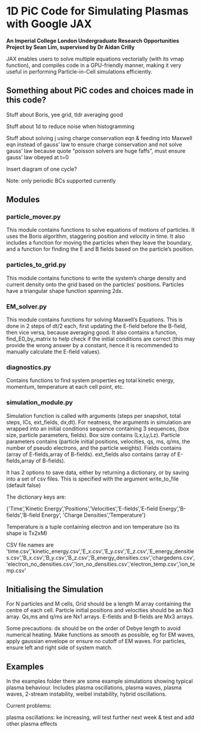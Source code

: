 # 1D PiC Code for Simulating Plasmas with Google JAX

**An Imperial College London Undergraduate Research Opportunities Project by Sean Lim, supervised by Dr Aidan Crilly**

JAX enables users to solve multiple equations vectorially (with its vmap function), and compiles code in a GPU-friendly manner, making it very useful in performing Particle-in-Cell simulations efficiently.



## Something about PiC codes and choices made in this code?

Stuff about Boris, yee grid, tldr averaging good

Stuff about 1d to reduce noise when histogramming 

Stuff about solving j using charge conservation eqn & feeding into Maxwell eqn instead of gauss’ law to ensure charge conservation and not solve gauss’ law because quote “poisson solvers are huge faffs”, must ensure gauss’ law obeyed at t=0

Insert diagram of one cycle?

Note: only periodic BCs supported currently



## Modules

### particle_mover.py

This module contains functions to solve equations of motions of particles. It uses the Boris algorithm, staggering position and velocity in time. It also includes a function for moving the particles when they leave the boundary, and a function for finding the E and B fields based on the particle’s position.

### particles_to_grid.py

This module contains functions to write the system’s charge density and current density onto the grid based on the particles’ positions. Particles have a triangular shape function spanning 2dx.

### EM_solver.py

This module contains functions for solving Maxwell’s Equations. This is done in 2 steps of dt/2 each, first updating the E-field before the B-field, then vice versa, because averaging good. It also contains a function, find_E0_by_matrix to help check if the initial conditions are correct (this may provide the wrong answer by a constant, hence it is recommended to manually calculate the E-field values).

### diagnostics.py

Contains functions to find system properties eg total kinetic energy, momentum, temperature at each cell point, etc.

### simulation_module.py

Simulation function is called with arguments (steps per snapshot, total steps, ICs, ext_fields, dx,dt). For neatness, the arguments in simulation are wrapped into an initial conditions sequence containing 3 sequences, (box size, particle parameters, fields). Box size contains (Lx,Ly,Lz). Particle parameters contains (particle initial positions, velocities, qs, ms, q/ms, the number of pseudo electrons, and the particle weights). Fields contains (array of E-fields,array of B-fields). ext_fields also contains (array of E-fields,array of B-fields).

It has 2 options to save data, either by returning a dictionary, or by saving into a set of csv files. This is specified with the argument write_to_file (default false)

The dictionary keys are:

{'Time’,’Kinetic Energy’,’Positions’,’Velocities’,’E-fields’,’E-field Energy’,’B-fields’,’B-field Energy’, 'Charge Densities’,’Temperature'}

Temperature is a tuple containing electron and ion temperature (so its shape is Tx2xM)

CSV file names are 'time.csv','kinetic_energy.csv','E_x.csv','E_y.csv','E_z.csv','E_energy_densities.csv','B_x.csv','B_y.csv','B_z.csv','B_energy_densities.csv','chargedens.csv','electron_no_densities.csv','ion_no_densities.csv','electron_temp.csv','ion_temp.csv'



## Initialising the Simulation

For N particles and M cells,
Grid should be a length M array containing the centre of each cell.
Particle initial positions and velocities should be an Nx3 array.
Qs,ms and q/ms are Nx1 arrays.
E-fields and B-fields are Mx3 arrays.

Some precautions: dx should be on the order of Debye length to avoid numerical heating. Make functions as smooth as possible, eg for EM waves, apply gaussian envelope or ensure no cutoff of EM waves. For particles, ensure left and right side of system match.


## Examples

In the examples folder there are some example simulations showing typical plasma behaviour. Includes plasma oscillations, plasma waves, plasma waves, 2-stream instability, weibel instability, hybrid oscillations.



Current problems: 

plasma oscillations: ke increasing, will test further next week
& test and add other plasma effects